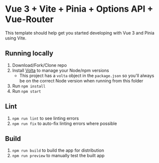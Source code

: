 # Vue 3 + Vite + Pinia + Options API + Vue-Router

This template should help get you started developing with Vue 3 and Pinia using Vite.


## Running locally

1. Download/Fork/Clone repo
1. Install [Volta](https://votla.sh) to manage your Node/npm versions
   * This project has a `volta` object in the `package.json` so you'll always be on the correct Node version when running from this folder
1. Run `npm install`
1. Run `npm start`


## Lint

1. `npm run lint` to see linting errors
1. `npm run fix` to auto-fix linting errors where possible


## Build

1. `npm run build` to build the app for distribution
1. `npm run preview` to manually test the built app
